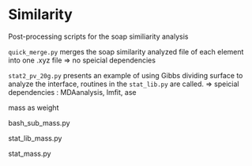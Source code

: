 # Similarity

Post-processing scripts for the soap similiarity analysis

`quick_merge.py` merges the soap similarity analyzed file of each element into one .xyz file => no speicial dependencies

`stat2_pv_20g.py` presents an example of using Gibbs dividing surface to analyze the interface, routines in the `stat_lib.py` are called.  => speicial dependencies : MDAanalysis, lmfit, ase 





mass as weight 

bash_sub_mass.py

stat_lib_mass.py

stat_mass.py
